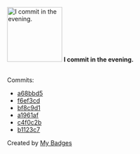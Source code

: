<img src="https://my-badges.github.io/my-badges/evening-commits.png" alt="I commit in the evening." title="I commit in the evening." width="128">
<strong>I commit in the evening.</strong>
<br><br>

Commits:

- <a href="https://github.com/ZuBB/dotfiles/commit/a68bbd58076c74fd136452a87d16ff4251838f7d">a68bbd5</a>
- <a href="https://github.com/ZuBB/dotfiles/commit/f6ef3cdba383e2a1f277a2c15f1f414101a802c2">f6ef3cd</a>
- <a href="https://github.com/ZuBB/dotfiles/commit/bf8c9d161e188729f51c39371d21c85bf07e13ae">bf8c9d1</a>
- <a href="https://github.com/ZuBB/dotfiles/commit/a1961af4dd64e5a2c941867b0fb36f005805f916">a1961af</a>
- <a href="https://github.com/ZuBB/custom-app-icons/commit/c4f0c2bb1e22860ad5ea8734a8d3ece2b3bf9091">c4f0c2b</a>
- <a href="https://github.com/ZuBB/dotfiles/commit/b1123c7df348f5dc87e389c164d697ffe9bf6944">b1123c7</a>


Created by <a href="https://github.com/my-badges/my-badges">My Badges</a>